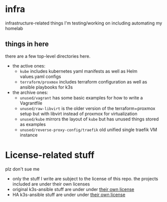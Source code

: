 # infra

infrastructure-related things I'm testing/working on including automating my homelab

## things in here
there are a few top-level directories here.
- the active ones:
	* `kube` includes kubernetes yaml manifests as well as Helm values.yaml configs
	* `terraform/proxmox` includes terraform configuration as well as ansible playbooks for k3s
- the archive ones:
	* `unused/vagrant` has some basic examples for how to write a Vagrantfile
	* `unused/raw-libvirt` is the older version of the terraform+proxmox setup but with libvirt instead of proxmox for virtualization
	* `unused/kube` mirrors the layout of `kube` but has unused things stored as examples
	* `unused/reverse-proxy-config/traefik` old unified single traefik VM instance


# License-related stuff

 plz don't sue me

- only the stuff I write are subject to the license of this repo. the projects included are under their own licenses
- original k3s-ansible stuff are under under [their own license](https://github.com/k3s-io/k3s-ansible/blob/master/LICENSE)
- HA k3s-ansible stuff are under under [their own license](https://github.com/techno-tim/k3s-ansible/blob/master/LICENSE)
